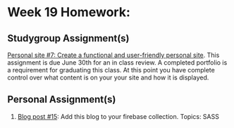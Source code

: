 # Week 19 Homework:

## Studygroup Assignment(s)
[Personal site #7: Create a functional and user-friendly personal site](https://github.com/nss-nightclass-projects/personal-site-instructions/blob/master/personal-bio-site-07.md). This assignment is due June 30th for an in class review.  A completed portfolio is a requirement for graduating this class.  At this point you have complete control over what content is on your your site and how it is displayed.


## Personal Assignment(s)
1. [Blog post #15](https://github.com/nss-nightclass-projects/homework/blob/master/blog.md):  Add this blog to your firebase collection.  Topics: SASS
